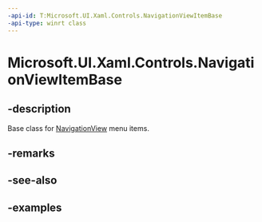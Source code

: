 ```yaml
---
-api-id: T:Microsoft.UI.Xaml.Controls.NavigationViewItemBase
-api-type: winrt class
---
```


<!-- Class syntax.
public class NavigationViewItemBase : ListViewItem, ListViewItem
-->

# Microsoft.UI.Xaml.Controls.NavigationViewItemBase

## -description

Base class for [NavigationView](navigationview.md) menu items.

## -remarks

## -see-also

## -examples

